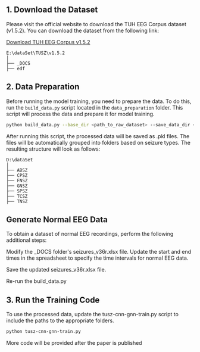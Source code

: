 ## 1. Download the Dataset
Please visit the official website to download the TUH EEG Corpus dataset (v1.5.2). You can download the dataset from the following link:

[Download TUH EEG Corpus v1.5.2](https://isip.piconepress.com/projects/nedc/html/tuh_eeg/)

```
E:\dataSet\TUSZ\v1.5.2
│
├── _DOCS                 
├── edf                   
```

## 2. Data Preparation
Before running the model training, you need to prepare the data. To do this, run the `build_data.py` script located in the `data_preparation` folder. This script will process the data and prepare it for model training.

```bash
python build_data.py --base_dir <path_to_raw_dataset> --save_data_dir <path_to_save_processed_data> --tuh_eeg_szr_ver v1.5.2
```


After running this script, the processed data will be saved as .pkl files. The files will be automatically grouped into folders based on seizure types. The resulting structure will look as follows:
```
D:\dataSet
│
├── ABSZ                  
├── CPSZ                 
├── FNSZ                 
├── GNSZ                  
├── SPSZ                  
├── TCSZ                 
├── TNSZ             
```

## Generate Normal EEG Data
To obtain a dataset of normal EEG recordings, perform the following additional steps:

Modify the _DOCS folder's seizures_v36r.xlsx file. Update the start and end times in the spreadsheet to specify the time intervals for normal EEG data.

Save the updated seizures_v36r.xlsx file.

Re-run the build_data.py




## 3. Run the Training Code

To use the processed data, update the tusz-cnn-gnn-train.py script to include the paths to the appropriate folders. 

```bash
python tusz-cnn-gnn-train.py
```


More code will be provided after the paper is published




```
